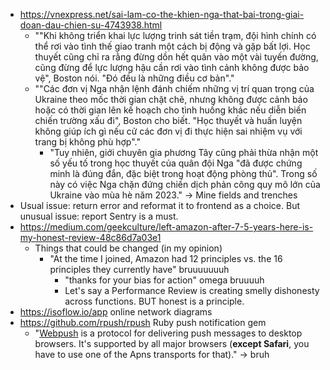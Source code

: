 - https://vnexpress.net/sai-lam-co-the-khien-nga-that-bai-trong-giai-doan-dau-chien-su-4743938.html
	- ""Khi không triển khai lực lượng trinh sát tiền trạm, đội hình chính có thể rơi vào tình thế giao tranh một cách bị động và gặp bất lợi. Học thuyết cũng chỉ ra rằng đừng dồn hết quân vào một vài tuyến đường, cũng đừng để lực lượng hậu cần rơi vào tình cảnh không được bảo vệ", Boston nói. "Đó đều là những điều cơ bản"."
	- ""Các đơn vị Nga nhận lệnh đánh chiếm những vị trí quan trọng của Ukraine theo mốc thời gian chặt chẽ, nhưng không được cảnh báo hoặc có thời gian lên kế hoạch cho tình huống khác nếu diễn biến chiến trường xấu đi", Boston cho biết. "Học thuyết và huấn luyện không giúp ích gì nếu cử các đơn vị đi thực hiện sai nhiệm vụ với trang bị không phù hợp"."
		- "Tuy nhiên, giới chuyên gia phương Tây cũng phải thừa nhận một số yếu tố trong học thuyết của quân đội Nga "đã được chứng minh là đúng đắn, đặc biệt trong hoạt động phòng thủ". Trong số này có việc Nga chặn đứng chiến dịch phản công quy mô lớn của Ukraine vào mùa hè năm 2023." -> Mine fields and trenches
- Usual issue: return error and reformat it to frontend as a choice. But unusual issue: report Sentry is a must.
- https://medium.com/geekculture/left-amazon-after-7-5-years-here-is-my-honest-review-48c86d7a03e1
	- Things that could be changed (in my opinion)
		- "At the time I joined, Amazon had 12 principles vs. the 16 principles they currently have" bruuuuuuuh
			- "thanks for your bias for action" omega bruuuuh
			- Let's say a Performance Review is creating smelly dishonesty across functions. BUT honest is a principle.
- https://isoflow.io/app online network diagrams
- https://github.com/rpush/rpush Ruby push notification gem
	- "[Webpush](https://tools.ietf.org/html/draft-ietf-webpush-protocol-10) is a protocol for delivering push messages to desktop browsers. It's supported by all major browsers (**except Safari**, you have to use one of the Apns transports for that)." -> bruh